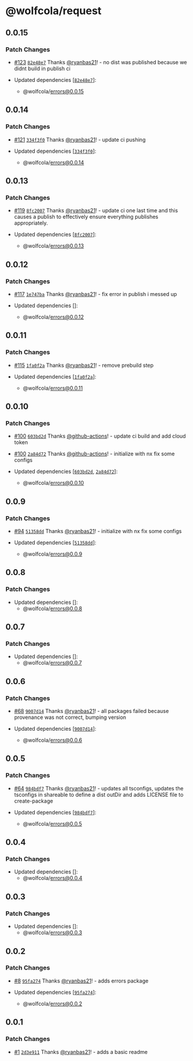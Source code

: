 # @wolfcola/request

## 0.0.15

### Patch Changes

- [#123](https://github.com/ryanbas21/wolfcola-monorepo/pull/123) [`82e48e7`](https://github.com/ryanbas21/wolfcola-monorepo/commit/82e48e7b41cea84b10252d9d662624971009593f) Thanks [@ryanbas21](https://github.com/ryanbas21)! - no dist was published because we didnt build in publish ci

- Updated dependencies [[`82e48e7`](https://github.com/ryanbas21/wolfcola-monorepo/commit/82e48e7b41cea84b10252d9d662624971009593f)]:
  - @wolfcola/errors@0.0.15

## 0.0.14

### Patch Changes

- [#121](https://github.com/ryanbas21/wolfcola-monorepo/pull/121) [`334f3f0`](https://github.com/ryanbas21/wolfcola-monorepo/commit/334f3f0ca68ec9b8d669b9475fbfd522932161ea) Thanks [@ryanbas21](https://github.com/ryanbas21)! - update ci pushing

- Updated dependencies [[`334f3f0`](https://github.com/ryanbas21/wolfcola-monorepo/commit/334f3f0ca68ec9b8d669b9475fbfd522932161ea)]:
  - @wolfcola/errors@0.0.14

## 0.0.13

### Patch Changes

- [#119](https://github.com/ryanbas21/wolfcola-monorepo/pull/119) [`8fc2007`](https://github.com/ryanbas21/wolfcola-monorepo/commit/8fc20070b9053ddc8b0f1838c260531bbd7d3a90) Thanks [@ryanbas21](https://github.com/ryanbas21)! - update ci one last time and this causes a publish to effectively ensure everything publishes appropriately.

- Updated dependencies [[`8fc2007`](https://github.com/ryanbas21/wolfcola-monorepo/commit/8fc20070b9053ddc8b0f1838c260531bbd7d3a90)]:
  - @wolfcola/errors@0.0.13

## 0.0.12

### Patch Changes

- [#117](https://github.com/ryanbas21/wolfcola-monorepo/pull/117) [`1e747ba`](https://github.com/ryanbas21/wolfcola-monorepo/commit/1e747baea558b58ea33a4e70494e09aae1dbf962) Thanks [@ryanbas21](https://github.com/ryanbas21)! - fix error in publish i messed up

- Updated dependencies []:
  - @wolfcola/errors@0.0.12

## 0.0.11

### Patch Changes

- [#115](https://github.com/ryanbas21/wolfcola-monorepo/pull/115) [`1fa0f2a`](https://github.com/ryanbas21/wolfcola-monorepo/commit/1fa0f2a26c748dcdb0428be1917b5e8419b40785) Thanks [@ryanbas21](https://github.com/ryanbas21)! - remove prebuild step

- Updated dependencies [[`1fa0f2a`](https://github.com/ryanbas21/wolfcola-monorepo/commit/1fa0f2a26c748dcdb0428be1917b5e8419b40785)]:
  - @wolfcola/errors@0.0.11

## 0.0.10

### Patch Changes

- [#100](https://github.com/ryanbas21/wolfcola-monorepo/pull/100) [`603bd2d`](https://github.com/ryanbas21/wolfcola-monorepo/commit/603bd2d14b608bbe67307f89f7ca94470e3c4628) Thanks [@github-actions](https://github.com/apps/github-actions)! - update ci build and add cloud token

- [#100](https://github.com/ryanbas21/wolfcola-monorepo/pull/100) [`2a84d72`](https://github.com/ryanbas21/wolfcola-monorepo/commit/2a84d727d34ee09b2dc3e680a8b63da1d9bd0c1f) Thanks [@github-actions](https://github.com/apps/github-actions)! - initialize with nx fix some configs

- Updated dependencies [[`603bd2d`](https://github.com/ryanbas21/wolfcola-monorepo/commit/603bd2d14b608bbe67307f89f7ca94470e3c4628), [`2a84d72`](https://github.com/ryanbas21/wolfcola-monorepo/commit/2a84d727d34ee09b2dc3e680a8b63da1d9bd0c1f)]:
  - @wolfcola/errors@0.0.10

## 0.0.9

### Patch Changes

- [#94](https://github.com/ryanbas21/wolfcola-monorepo/pull/94) [`51358dd`](https://github.com/ryanbas21/wolfcola-monorepo/commit/51358dd3166d2bfa707c1e2655da24d76a9e7f1c) Thanks [@ryanbas21](https://github.com/ryanbas21)! - initialize with nx fix some configs

- Updated dependencies [[`51358dd`](https://github.com/ryanbas21/wolfcola-monorepo/commit/51358dd3166d2bfa707c1e2655da24d76a9e7f1c)]:
  - @wolfcola/errors@0.0.9

## 0.0.8

### Patch Changes

- Updated dependencies []:
  - @wolfcola/errors@0.0.8

## 0.0.7

### Patch Changes

- Updated dependencies []:
  - @wolfcola/errors@0.0.7

## 0.0.6

### Patch Changes

- [#68](https://github.com/ryanbas21/wolfcola-monorepo/pull/68) [`9007d14`](https://github.com/ryanbas21/wolfcola-monorepo/commit/9007d140087d9337d5fc47c4990ea917c472cf5e) Thanks [@ryanbas21](https://github.com/ryanbas21)! - all packages failed because provenance was not correct, bumping version

- Updated dependencies [[`9007d14`](https://github.com/ryanbas21/wolfcola-monorepo/commit/9007d140087d9337d5fc47c4990ea917c472cf5e)]:
  - @wolfcola/errors@0.0.6

## 0.0.5

### Patch Changes

- [#64](https://github.com/ryanbas21/wolfcola-monorepo/pull/64) [`984bdf7`](https://github.com/ryanbas21/wolfcola-monorepo/commit/984bdf7710b100bfd42a8ef6379241b17b8c3c20) Thanks [@ryanbas21](https://github.com/ryanbas21)! - updates all tsconfigs, updates the tsconfigs in shareable to define a dist outDir and adds LICENSE file to create-package

- Updated dependencies [[`984bdf7`](https://github.com/ryanbas21/wolfcola-monorepo/commit/984bdf7710b100bfd42a8ef6379241b17b8c3c20)]:
  - @wolfcola/errors@0.0.5

## 0.0.4

### Patch Changes

- Updated dependencies []:
  - @wolfcola/errors@0.0.4

## 0.0.3

### Patch Changes

- Updated dependencies []:
  - @wolfcola/errors@0.0.3

## 0.0.2

### Patch Changes

- [#8](https://github.com/ryanbas21/wolfcola-monorepo/pull/8) [`95fa274`](https://github.com/ryanbas21/wolfcola-monorepo/commit/95fa274f6166f20cbccf0bc7cb5d3895f77bb048) Thanks [@ryanbas21](https://github.com/ryanbas21)! - adds errors package

- Updated dependencies [[`95fa274`](https://github.com/ryanbas21/wolfcola-monorepo/commit/95fa274f6166f20cbccf0bc7cb5d3895f77bb048)]:
  - @wolfcola/errors@0.0.2

## 0.0.1

### Patch Changes

- [#1](https://github.com/ryanbas21/wolfcola-monorepo/pull/1) [`2d3e911`](https://github.com/ryanbas21/wolfcola-monorepo/commit/2d3e9118d032df83222262603e0b6c796369ffb9) Thanks [@ryanbas21](https://github.com/ryanbas21)! - adds a basic readme

